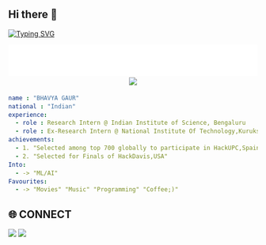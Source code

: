 ## Hi there 👋
[![Typing SVG](https://readme-typing-svg.demolab.com?font=Fira+Code&pause=1000&color=F3F743&width=435&lines=My+Name+is+Bhavya;I+am+a+Budding+SoftWare+Developer)](https://git.io/typing-svg)
<div align="center">
  <img src="https://github.com/Whimsical-Maverick/Whimsical-Maverick/blob/main/binary%20(2).svg">
</div>
<div align="center"; margin-bottom="60";>
  <img style="max-width:60/%;height:60;" src="https://www.gifcen.com/wp-content/uploads/2023/09/hacker-gif-2.gif"  />
</div>

```yaml
name : "BHAVYA GAUR"
national : "Indian"
experience:
  - role : Research Intern @ Indian Institute of Science, Bengaluru
  - role : Ex-Research Intern @ National Institute Of Technology,Kurukshetra
achievements:
  - 1. "Selected among top 700 globally to participate in HackUPC,Spain"
  - 2. "Selected for Finals of HackDavis,USA"
Into:
  - -> "ML/AI"
Favourites:
  - -> "Movies" "Music" "Programming" "Coffee;)"
```
## 🌐 CONNECT
<p align='left'>
  <a href="https://www.linkedin.com/in/bhavya-86195627a/"><img src="https://img.shields.io/badge/Linkedin-blue?style=for-the-badge&logo=Linkedin"></a>
  <a href="https://x.com/B_a_noisemaker"><img src="https://img.shields.io/badge/X.com-black?style=for-the-badge&logo=Twitter"></a>
  <a href="
</p>

